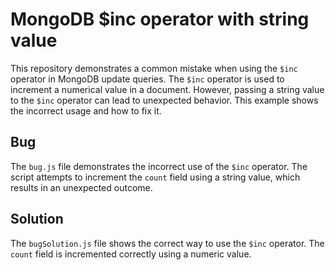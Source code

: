 # MongoDB $inc operator with string value

This repository demonstrates a common mistake when using the `$inc` operator in MongoDB update queries. The `$inc` operator is used to increment a numerical value in a document. However, passing a string value to the `$inc` operator can lead to unexpected behavior. This example shows the incorrect usage and how to fix it.

## Bug
The `bug.js` file demonstrates the incorrect use of the `$inc` operator.  The script attempts to increment the `count` field using a string value, which results in an unexpected outcome.

## Solution
The `bugSolution.js` file shows the correct way to use the `$inc` operator. The `count` field is incremented correctly using a numeric value.